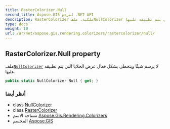 ```yaml
---
title: RasterColorizer.Null
second_title: Aspose.GIS لمرجع .NET API
description: RasterColorizer ملكية. ملفNullColorizer لا يرسم شيئًا ويتخطى بشكل فعال عرض الخلايا التي يتم تطبيقه عليها.
type: docs
weight: 10
url: /ar/net/aspose.gis.rendering.colorizers/rastercolorizer/null/
---
```

## RasterColorizer.Null property

ملف[`NullColorizer`](../../nullcolorizer/) لا يرسم شيئًا ويتخطى بشكل فعال عرض الخلايا التي يتم تطبيقه عليها.

```csharp
public static NullColorizer Null { get; }
```

### أنظر أيضا

* class [NullColorizer](../../nullcolorizer/)
* class [RasterColorizer](../)
* مساحة الاسم [Aspose.Gis.Rendering.Colorizers](../../rastercolorizer/)
* المجسم [Aspose.GIS](../../../)


